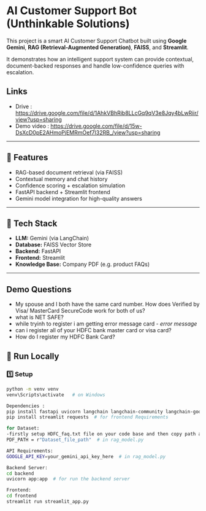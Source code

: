 # AI Customer Support Bot (Unthinkable Solutions)

This project is a smart AI Customer Support Chatbot built using **Google Gemini**, **RAG (Retrieval-Augmented Generation)**, **FAISS**, and **Streamlit**.

It demonstrates how an intelligent support system can provide contextual, document-backed responses and handle low-confidence queries with escalation.

## Links
- Drive : https://drive.google.com/file/d/1AhkVBhRib8LLcGq9qV3e8Jqy4bLwRiir/view?usp=sharing
- Demo video : https://drive.google.com/file/d/15w-DsXcD0pE2AHmoPjEMRmOef7I32RB_/view?usp=sharing

---

## 🧩 Features
- RAG-based document retrieval (via FAISS)
- Contextual memory and chat history
- Confidence scoring + escalation simulation
- FastAPI backend + Streamlit frontend
- Gemini model integration for high-quality answers

---

## 🧠 Tech Stack
- **LLM:** Gemini (via LangChain)
- **Database:** FAISS Vector Store
- **Backend:** FastAPI
- **Frontend:** Streamlit
- **Knowledge Base:** Company PDF (e.g. product FAQs)

---

## Demo Questions
- My spouse and I both have the same card number. How does Verified by Visa/ MasterCard SecureCode work for both of us?
- what is NET SAFE?
- while tryinh to register i am getting error message card - *error message*
- can i register all of your HDFC bank master card or visa card?
- How do I register my HDFC Bank Card?

## 🚀 Run Locally

### 1️⃣ Setup 
```bash
python -m venv venv
venv\Scripts\activate   # on Windows

Dependencies :
pip install fastapi uvicorn langchain langchain-community langchain-google-genai faiss-cpu pypdf python-dotenv
pip install streamlit requests  # for frontend Requirements

for Dataset:
-firstly setup HDFC_faq.txt file on your code base and then copy path and paste it in rag_model.py
PDF_PATH = r"Dataset_file_path"  # in rag_model.py

API Requirements:
GOOGLE_API_KEY=your_gemini_api_key_here  # in rag_model.py

Backend Server:
cd backend
uvicorn app:app  # for run the backend server

Frontend:
cd frontend
streamlit run streamlit_app.py


